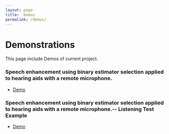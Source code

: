 ```yaml
---
layout: page
title:  Demos
permalink: /demos/
---
```


# Demonstrations
This page include Demos of current project.

### Speech enhancement using binary estimator selection applied to hearing aids with a remote microphone.
- [Demo](https://vsathyapriyan.github.io/bes_complex/)

### Speech enhancement using binary estimator selection applied to hearing aids with a remote microphone.-- Listening Test Example
- [Demo](https://vsathyapriyan.github.io/bes_complex/)
